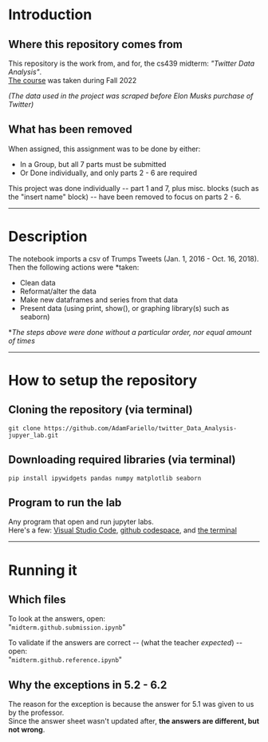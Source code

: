 # Introduction
## Where this repository comes from 
This repository is the work from, and for, the cs439 midterm: *"Twitter Data Analysis"*.   
[The course](https://www.cs.rutgers.edu/academics/undergraduate/course-synopses/course-details/01-198-439-introduction-to-data-science) 
was taken during Fall 2022  

*(The data used in the project was scraped before Elon Musks purchase of Twitter)*   

## What has been removed 
When assigned, this assignment was to be done by either:  

- In a Group, but all 7 parts must be submitted   
- Or Done individually, and only parts 2 - 6 are required    

This project was done individually 
-- part 1 and 7, plus misc. blocks (such as the "insert name" block) -- 
have been removed to focus on parts 2 - 6.     

---

# Description   
The notebook imports a csv of Trumps Tweets (Jan. 1, 2016 - Oct. 16, 2018).  
Then the following actions were *taken: 

- Clean data 
- Reformat/alter the data   
- Make new dataframes and series from that data
- Present data (using print, show(), or graphing library(s) such as seaborn)  

**The steps above were done without a particular order, 
nor equal amount of times*    

---

# How to setup the repository 
## Cloning the repository (via terminal)
`git clone https://github.com/AdamFariello/twitter_Data_Analysis-jupyer_lab.git`

## Downloading required libraries (via terminal)
`pip install ipywidgets pandas numpy matplotlib seaborn` 

## Program to run the lab
Any program that open and run jupyter labs.    
Here's a few: 
[Visual Studio Code](https://code.visualstudio.com/docs/datascience/jupyter-notebooks), 
[github codespace](https://github.blog/changelog/2022-11-09-using-codespaces-with-jupyterlab-public-beta/), 
and 
[the terminal](https://jupyter.org/install)

---

# Running it
## Which files
To look at the answers, open:    
"`midterm.github.submission.ipynb`"

To validate if the answers are correct -- (what the teacher *expected*) -- open:  
"`midterm.github.reference.ipynb`"

## Why the exceptions in 5.2 - 6.2    
The reason for the exception is because the answer for 5.1 was given to us by the professor.   
Since the answer sheet wasn't updated after, **the answers are different, but not wrong**.

